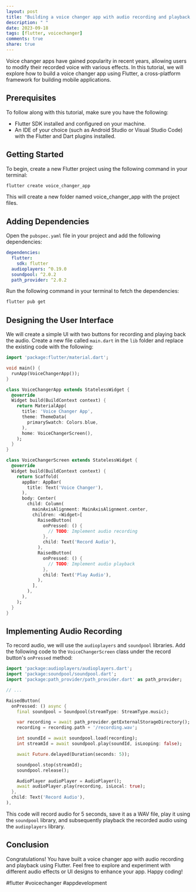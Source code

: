 ```yaml
---
layout: post
title: "Building a voice changer app with audio recording and playback in Flutter"
description: " "
date: 2023-09-18
tags: [flutter, voicechanger]
comments: true
share: true
---
```


Voice changer apps have gained popularity in recent years, allowing users to modify their recorded voice with various effects. In this tutorial, we will explore how to build a voice changer app using Flutter, a cross-platform framework for building mobile applications.

## Prerequisites
To follow along with this tutorial, make sure you have the following:
- Flutter SDK installed and configured on your machine.
- An IDE of your choice (such as Android Studio or Visual Studio Code) with the Flutter and Dart plugins installed.

## Getting Started
To begin, create a new Flutter project using the following command in your terminal:
```bash
flutter create voice_changer_app
```
This will create a new folder named voice_changer_app with the project files.

## Adding Dependencies
Open the `pubspec.yaml` file in your project and add the following dependencies:

```yaml
dependencies:
  flutter:
    sdk: flutter
  audioplayers: ^0.19.0
  soundpool: ^2.0.2
  path_provider: ^2.0.2
```

Run the following command in your terminal to fetch the dependencies:
```bash
flutter pub get
```

## Designing the User Interface
We will create a simple UI with two buttons for recording and playing back the audio. Create a new file called `main.dart` in the `lib` folder and replace the existing code with the following:

```dart
import 'package:flutter/material.dart';

void main() {
  runApp(VoiceChangerApp());
}

class VoiceChangerApp extends StatelessWidget {
  @override
  Widget build(BuildContext context) {
    return MaterialApp(
      title: 'Voice Changer App',
      theme: ThemeData(
        primarySwatch: Colors.blue,
      ),
      home: VoiceChangerScreen(),
    );
  }
}

class VoiceChangerScreen extends StatelessWidget {
  @override
  Widget build(BuildContext context) {
    return Scaffold(
      appBar: AppBar(
        title: Text('Voice Changer'),
      ),
      body: Center(
        child: Column(
          mainAxisAlignment: MainAxisAlignment.center,
          children: <Widget>[
            RaisedButton(
              onPressed: () {
                // TODO: Implement audio recording
              },
              child: Text('Record Audio'),
            ),
            RaisedButton(
              onPressed: () {
                // TODO: Implement audio playback
              },
              child: Text('Play Audio'),
            ),
          ],
        ),
      ),
    );
  }
}
```

## Implementing Audio Recording
To record audio, we will use the `audioplayers` and `soundpool` libraries. Add the following code to the `VoiceChangerScreen` class under the record button's `onPressed` method:

```dart
import 'package:audioplayers/audioplayers.dart';
import 'package:soundpool/soundpool.dart';
import 'package:path_provider/path_provider.dart' as path_provider;

// ...

RaisedButton(
  onPressed: () async {
    final soundpool = Soundpool(streamType: StreamType.music);

    var recording = await path_provider.getExternalStorageDirectory();
    recording = recording.path + '/recording.wav';

    int soundId = await soundpool.load(recording);
    int streamId = await soundpool.play(soundId, isLooping: false);

    await Future.delayed(Duration(seconds: 5));

    soundpool.stop(streamId);
    soundpool.release();

    AudioPlayer audioPlayer = AudioPlayer();
    await audioPlayer.play(recording, isLocal: true);
  },
  child: Text('Record Audio'),
),
```

This code will record audio for 5 seconds, save it as a WAV file, play it using the `soundpool` library, and subsequently playback the recorded audio using the `audioplayers` library.

## Conclusion
Congratulations! You have built a voice changer app with audio recording and playback using Flutter. Feel free to explore and experiment with different audio effects or UI designs to enhance your app. Happy coding!

#flutter #voicechanger #appdevelopment